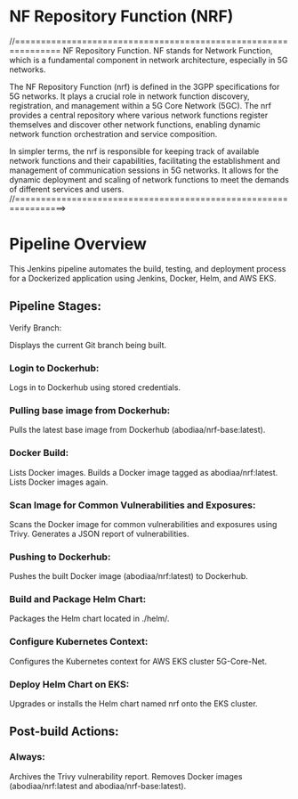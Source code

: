 # NF Repository Function (NRF)
//===============================================================
 NF Repository Function. NF stands for Network Function, which is a fundamental component in network architecture, especially in 5G networks.

The NF Repository Function (nrf) is defined in the 3GPP specifications for 5G networks. It plays a crucial role in network function discovery, registration, and management within a 5G Core Network (5GC). The nrf provides a central repository where various network functions register themselves and discover other network functions, enabling dynamic network function orchestration and service composition.

In simpler terms, the nrf is responsible for keeping track of available network functions and their capabilities, facilitating the establishment and management of communication sessions in 5G networks. It allows for the dynamic deployment and scaling of network functions to meet the demands of different services and users.
//================================================================>

# Pipeline Overview
This Jenkins pipeline automates the build, testing, and deployment process for a Dockerized application using Jenkins, Docker, Helm, and AWS EKS.

## Pipeline Stages:
Verify Branch:

Displays the current Git branch being built.
### Login to Dockerhub:

Logs in to Dockerhub using stored credentials.
### Pulling base image from Dockerhub:

Pulls the latest base image from Dockerhub (abodiaa/nrf-base:latest).
### Docker Build:

Lists Docker images.
Builds a Docker image tagged as abodiaa/nrf:latest.
Lists Docker images again.
### Scan Image for Common Vulnerabilities and Exposures:

Scans the Docker image for common vulnerabilities and exposures using Trivy.
Generates a JSON report of vulnerabilities.
### Pushing to Dockerhub:

Pushes the built Docker image (abodiaa/nrf:latest) to Dockerhub.
### Build and Package Helm Chart:

Packages the Helm chart located in ./helm/.
### Configure Kubernetes Context:

Configures the Kubernetes context for AWS EKS cluster 5G-Core-Net.
### Deploy Helm Chart on EKS:

Upgrades or installs the Helm chart named nrf onto the EKS cluster.
## Post-build Actions:
### Always:
Archives the Trivy vulnerability report.
Removes Docker images (abodiaa/nrf:latest and abodiaa/nrf-base:latest).

